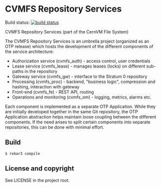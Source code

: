 CVMFS Repository Services
=========================

Build status: [![build status](https://travis-ci.org/cvmfs/cvmfs_services.svg?branch=master)](https://travis-ci.org/cvmfs/cvmfs_services)

CVMFS Repository Services (part of the CernVM File System)

The CVMFS Repository Services is an umbrella project (organized as an OTP release) which hosts the
development of the different components of the service architecture:

+ Authorization service (cvmfs_auth) - access control, user credentials
+ Lease service (cvmfs_lease) - manages leases (locks) on different sub-paths in the repository
+ Gateway service (cvmfs_gw) - interface to the Stratum 0 repository
+ Processing (cvmfs_proc) - backend, "business logic", compression and hashing, interaction with gateway
+ Front-end (cvmfs_fe) - REST API, routing
+ Operations and monitoring (cvmfs_om) - logging, metrics, alarms etc.

Each component is implemented as a separate OTP Application. While they are initially developed
together in the same Git repository, the OTP Application abstraction helps maintain loose coupling
between the different components. If the need arises to split certain components into separate
repositories, this can be done with minimal effort.

Build
-----

    $ rebar3 compile

License and copyright
---------------------

See LICENSE in the project root.

